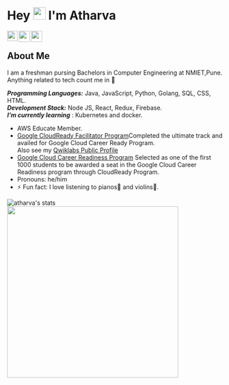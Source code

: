 <!--### Hi there 👋

**Atharva-Shinde/Atharva-Shinde** is a ✨ _special_ ✨ repository because its `README.md` (this file) appears on your GitHub profile.

Here are some ideas to get you started:

- 🔭 I’m currently working on ...
- 🌱 I’m currently learning ...
- 👯 I’m looking to collaborate on ...
- 🤔 I’m looking for help with ...
- 💬 Ask me about ...
- 📫 How to reach me: ...
- 😄 Pronouns: ...
- ⚡ Fun fact: ...
-->
<!--### Hi there 👋
**Atharva-Shinde/Atharva-Shinde** is a ✨ _special_ ✨ repository because its `README.md` (this file) appears on your GitHub profile.

Here are some ideas to get you started:

- 🔭 I’m currently working on ...
- 🌱 I’m currently learning ...
- 👯 I’m looking to collaborate on ...
- 🤔 I’m looking for help with ...
- 💬 Ask me about ...
- 📫 How to reach me: ...
- 😄 Pronouns: ...
- ⚡ Fun fact: ...
-->

# Hey <img src="https://github.com/TheDudeThatCode/TheDudeThatCode/blob/master/Assets/Hi.gif" width="29px"> I'm Atharva 

<a href="https://www.linkedin.com/in/atharva-shinde-6468b4205">
  <img align="left" width="24px" src="https://cdn.jsdelivr.net/npm/simple-icons@v3/icons/linkedin.svg"
</a>
<a href="https://twitter.com/atharvashinde_">
  <img align="left" width="26px" src="https://cdn.jsdelivr.net/npm/simple-icons@v3/icons/twitter.svg" />
</a>
<a href="mailto:atharvashinde179@gmail.com">
  <img align="left" width="26px" src="https://cdn.jsdelivr.net/npm/simple-icons@v3/icons/gmail.svg" />
</a>
<br />

## About Me
I am a freshman pursing Bachelors in Computer Engineering at NMIET,Pune.
Anything related to tech count me in 💫
  
***Programming Languages:***  Java, JavaScript, Python, Golang, SQL, CSS, HTML.<br>
***Development Stack:*** Node JS, React, Redux, Firebase.<br>
***I’m currently learning*** : Kubernetes and docker. 


- AWS Educate Member.
- [Google CloudReady Facilitator Program](https://events.withgoogle.com/googlecloudready-facilitator-program/#content)Completed the ultimate track and availed for Google Cloud Career Ready Program. <br/>Also see my [Qwiklabs Public Profile](https://www.qwiklabs.com/public_profiles/6bfb006e-758f-4dd6-ab55-ce66d7be0cdc)
- [Google Cloud Career Readiness Program](https://cloud.google.com/edu/career-readiness) Selected as one of the first 1000 students to be awarded a seat in the Google Cloud Career Readiness program through CloudReady Program.
- Pronouns: he/him
- ⚡ Fun fact: I love listening to pianos🎹 and violins🎻.
<!-- - 👯 I’m looking to collaborate on ..
- 🤔 I’m looking for help with ..
- 💬 Ask me about: -->

<div>
<img align="left" src="https://github-readme-stats.vercel.app/api/top-langs?username=atharva-shinde&show_icons=true&locale=en&layout=compact" alt="atharva's stats" />
  
<!-- [![Atharva's GitHub stats](https://github-readme-stats.vercel.app/api?username=atharva-shinde)](https://github.com/atharva-shinde/github-readme-stats) -->
  </div>

<p>
<img src="https://external-content.duckduckgo.com/iu/?u=https%3A%2F%2Fblog.rapidapi.com%2Fwp-content%2Fuploads%2F2017%2F01%2Foctocat.gif&f=1&nofb=1" width="400px" />
<!-- <img src ="https://external-content.duckduckgo.com/iu/?u=https%3A%2F%2Fi.pinimg.com%2Foriginals%2F7d%2F06%2F89%2F7d068990a6d0fa0b99d8ca96afde86dc.gif&f=1&nofb=1" width="300px"/> -->
</p>
